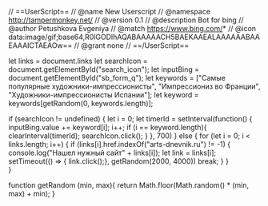 // ==UserScript==
// @name         New Userscript
// @namespace    http://tampermonkey.net/
// @version      0.1
// @description  Bot for bing
// @author       Petushkova Evgeniya
// @match        https://www.bing.com/*
// @icon         data:image/gif;base64,R0lGODlhAQABAAAAACH5BAEKAAEALAAAAAABAAEAAAICTAEAOw==
// @grant        none
// ==/UserScript==

let links = document.links
let searchIcon = document.getElementById("search_icon");
let inputBing = document.getElementById("sb_form_q");
let keywords = ["Самые популярные художники-импрессионисты", 
                "Импрессиониз во Франции", 
                "Художники-импрессионисты Испании"];
let keyword = keywords[getRandom(0, keywords.length)];


if (searchIcon != undefined) {
    let i = 0;
    let timerId = setInterval(function() {
        inputBing.value += keyword[i];
        i++;
        if (i == keyword.length){
            clearInterval(timerId);
            searchIcon.click();
        }
    }, 700)
    } else {
        for (let i = 0; i < links.length; i++) {
            if (links[i].href.indexOf("arts-dnevnik.ru") != -1) {
                console.log("Нашел нужный сайт" + links[i]);
                let link = links[i];
                setTimeout(() => { link.click();}, getRandom(2000, 4000))
                break;
            }
        }     
    }   


function getRandom (min, max){
    return Math.floor(Math.random() * (min, max) + min);
}
